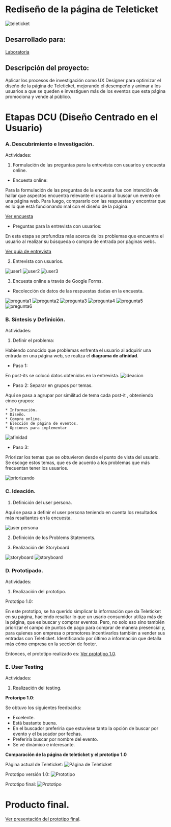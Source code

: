 # Rediseño de la página de Teleticket

![teleticket](https://user-images.githubusercontent.com/32311166/38524581-afedb89c-3c14-11e8-943b-7a075ccaca86.jpg)

## Desarrollado para:

[Laboratoria](http://www.laboratoria.la/)


## Descripción del proyecto:

Aplicar los procesos de investigación como UX Designer para optimizar el diseño de la página de Teleticket, mejorando el desempeño y animar a los usuarios a que se queden e investiguen más de los eventos que esta página promociona y vende al público.


# Etapas DCU (Diseño Centrado en el Usuario)

### A. Descubrimiento e Investigación.

Actividades:

1. Formulación de las preguntas para la entrevista con usuarios y encuesta online.


* Encuesta online:

Para la formulación de las preguntas de la encuesta fue con intención de hallar que aspectos encuentra relevante el usuario al buscar un evento en una página web. 
Para luego, compararlo con las respuestas y encontrar que es lo que está funcionando mal con el diseño de la página.

[Ver encuesta](https://docs.google.com/forms/d/e/1FAIpQLSdj8Ffw1IMyD9e_eYjiEkOvNJ9byX2mnxafHbSzBP7A3Uoy7w/viewform?usp=sf_link)

* Preguntas para la entrevista con usuarios:

En esta etapa se profundiza más acerca de los problemas que encuentra el usuario al realizar su búsqueda o compra de entrada por páginas webs.

[Ver guía de entrevista](https://docs.google.com/document/d/1hp4pRSW91uJz8U5exG9--DuwU6Hvhr5Ms5C8aU0GdLQ/edit)

2. Entrevista con usuarios.

![user1](assets/images/interview/u1.jpg)
![user2](assets/images/interview/u2.jpg)
![user3](assets/images/interview/u3.jpg)

3. Encuesta online a través de Google Forms.

* Recolección de datos de las respuestas dadas en la encuesta.

![pregunta1](assets/images/survey/p1.png)
![pregunta2](assets/images/survey/p2.png)
![pregunta3](assets/images/survey/p3.png)
![pregunta4](assets/images/survey/p4.png)
![pregunta5](assets/images/survey/p5.png)
![pregunta6](assets/images/survey/p6.png)

### B. Síntesis y Definición.

Actividades:

1. Definir el problema:

Habiendo conocido que problemas enfrenta el usuario al adquirir una entrada en una página web, se realiza el **diagrama de afinidad**.

* Paso 1:

En post-its se colocó datos obtenidos en la entrevista.
![ideacion](assets/images/ideación.png)

* Paso 2: Separar en grupos por temas.

Aquí se pasa a agrupar por similitud de tema cada post-it , obteniendo cinco grupos:

    * Información.
    * Diseño.
    * Compra online.
    * Elección de página de eventos.
    * Opciones para implementar

![afinidad](assets/images/afinidad.png)

* Paso 3: 

Priorizar los temas que se obtuvieron desde el punto de vista del usuario.
Se escoge estos temas, que es de acuerdo a los problemas que más frecuentan tener los usuarios.

![priorizando](assets/images/organización.png)

### C. Ideación.

1. Definición del user persona.

Aquí se pasa a definir el user persona teniendo en cuenta los resultados más resaltantes en la encuesta.

![user persona](assets/images/user-persona.png)

2. Definición de los Problems Statements.



3. Realización del Storyboard

![storyboard](assets/images/storyboard1.png)
![storyboard](assets/images/storyboard2.png)

### D. Prototipado.

Actividades:

1. Realización del prototipo.

Prototipo 1.0:

En este prototipo, se ha querido simplicar la información que da Teleticket en su página, haciendo resaltar lo que un usario consumidor utiliza más de la página, que es buscar y comprar eventos.
Pero, no solo eso sino también priorizar el campo de puntos de pago para comprar de manera presencial y, para quienes son empresa o promotores incentivarlos también a vender sus entradas con Teleticket.
Identificando por último a información que detalla más cómo empresa en la sección de footer.

Entonces, el prototipo realizado es:
[Ver prototipo 1.0](https://marvelapp.com/2f07a58).

### E. User Testing

Actividades: 

1. Realización del testing.

**Protoripo 1.0**:

Se obtuvo los siguientes feedbacks:

* Excelente.
* Está bastante buena.
* En el buscador preferiria que estuviese tanto la opción de buscar por evento y el buscador por fechas.
* Preferiría buscar por nombre del evento.
* Se vé dinámico e interesante.

**Comparación de la página de teleticket y el prototipo 1.0**

Página actual de Teleticket:
![Página de Teleticket](assets/images/landingpage.png)

Prototipo versión 1.0:
![Prototipo](assets/images/prototipo.png)

Prototipo final:
![Prototipo](assets/images/landingpage2.png)

# Producto final.

[Ver presentación del prototipo final](https://marvelapp.com/320516j).
